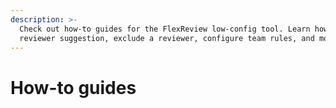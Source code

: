 ```yaml
---
description: >-
  Check out how-to guides for the FlexReview low-config tool. Learn how to get a
  reviewer suggestion, exclude a reviewer, configure team rules, and more.
---
```


# How-to guides

